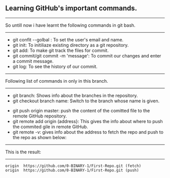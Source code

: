 ## Learning GitHub's important commands.
---
So untill now i have learnt the following commands in git bash.

---
* git confit --golbal : To set the user's email and name.
* git init: To initiliaze existing directory as a git repository.
* git add: To make git track the files for commit.
* git commit/git commit -m 'message': To commit our changes and enter a commit message.
* git log: To see the history of our commit.
---
Following list of commands in only in this branch.

---

* git branch: Shows info about the branches in the repository.
* git checkout branch name: Switch to the branch whose name is given.
- git push origin master: push the content of the comitted file to the remote GitHub repository.
- git remote add origin (address}: This gives the info about where to push the commited gile in remote GitHub.
- git remote -v: gives info about the address to fetch the repo and push to the repo as shown below:
---
This is the result:

---
```
origin  https://github.com/0-BINARY-1/First-Repo.git (fetch)
origin  https://github.com/0-BINARY-1/First-Repo.git (push)

```